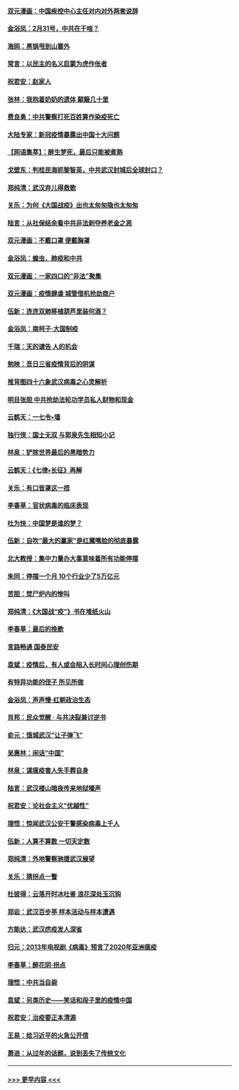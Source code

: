 #### [双元漫画：中国疾控中心主任对内对外两套说辞](../pages/nsc993/n11921994.md?t=03081332) 
#### [金浴凤：2月31号，中共在干啥？](../pages/nsc993/n11922706.md?t=03081332) 
#### [海网：黑锅甩到山寨外](../pages/nsc993/n11922688.md?t=03081332) 
#### [常言：以民主的名义启蒙为虎作伥者](../pages/nsc993/n11922217.md?t=03081332) 
#### [祝君安：赵家人](../pages/nsc993/n11922209.md?t=03081332) 
#### [张林：我抱着奶奶的遗体 颠簸几十里](../pages/nsc993/n11920945.md?t=03081332) 
#### [费良勇：中共警察打死百姓算作染疫死亡](../pages/nsc993/n11919264.md?t=03081332) 
#### [大陆专家：新冠疫情暴露出中国十大问题](../pages/nsc993/n11919187.md?t=03081332) 
#### [【网语集萃】：醉生梦死，最后只能被煮熟](../pages/nsc993/n11918994.md?t=03081332) 
#### [戈壁东：判桂民海抓黎智英，中共武汉封城后全球封口？](../pages/nsc993/n11917982.md?t=03081332) 
#### [郑纯清：武汉弃儿得救歌](../pages/nsc993/n11917881.md?t=03081332) 
#### [关乐：为何《大国战疫》出也太匆匆隐也太匆匆](../pages/nsc993/n11917792.md?t=03081332) 
#### [陆言：从社保结余看中共非法剥夺养老金之恶](../pages/nsc993/n11917084.md?t=03081332) 
#### [双元漫画：不戴口罩 便戴胸罩](../pages/nsc993/n11916447.md?t=03081332) 
#### [金浴凤：蝗虫，肺疫和中共](../pages/nsc993/n11916904.md?t=03081332) 
#### [双元漫画：一家四口的“非法”聚集](../pages/nsc993/n11916378.md?t=03081332) 
#### [双元漫画：疫情肆虐 城管借机抢劫商户](../pages/nsc993/n11916310.md?t=03081332) 
#### [伍新：连连双肺移植葫芦里装何酒？](../pages/nsc993/n11913667.md?t=03081332) 
#### [金浴凤：南柯子·大国制疫](../pages/nsc993/n11913657.md?t=03081332) 
#### [千瑞：天的谴告  人的机会](../pages/nsc993/n11913309.md?t=03081332) 
#### [勉映：吾日三省疫情背后的阴谋](../pages/nsc993/n11913079.md?t=03081332) 
#### [推背图四十六象武汉病毒之心灵解析](../pages/nsc993/n11911761.md?t=03081332) 
#### [明目张胆 中共抢劫法轮功学员私人财物和现金](../pages/nsc993/n11910262.md?t=03081332) 
#### [云鹤天：一七令▪墙](../pages/nsc993/n11910627.md?t=03081332) 
#### [独行侠：国士无双 与郭泉先生相知小记](../pages/nsc993/n11910613.md?t=03081332) 
#### [林泉：铲除世界最后的黑暗势力](../pages/nsc993/n11909320.md?t=03081332) 
#### [云鹤天：《七律▪长征》再解](../pages/nsc993/n11909327.md?t=03081332) 
#### [关乐：有口皆罩这一捂](../pages/nsc993/n11908393.md?t=03081332) 
#### [李春草：官状病毒的临床表现](../pages/nsc993/n11908339.md?t=03081332) 
#### [吐为快：中国梦是谁的梦？](../pages/nsc993/n11906564.md?t=03081332) 
#### [伍新：自吹“最大的赢家”是红魔嘴脸的彻底暴露](../pages/nsc993/n11906407.md?t=03081332) 
#### [北大教授：集中力量办大事意味着所有功能停摆](../pages/nsc993/n11904800.md?t=03081332) 
#### [朱同：停摆一个月 10个行业少了5万亿元](../pages/nsc993/n11904498.md?t=03081332) 
#### [苦胆：焚尸炉内的惨叫](../pages/nsc993/n11904479.md?t=03081332) 
#### [郑纯清：《大国战“疫”》书在堆纸火山](../pages/nsc993/n11904450.md?t=03081332) 
#### [李春草：最后的挽歌](../pages/nsc993/n11904441.md?t=03081332) 
#### [言路畅通 国泰民安](../pages/nsc993/n11904222.md?t=03081332) 
#### [袁斌：疫情后，有人或会陷入长时间心理创伤期](../pages/nsc993/n11901514.md?t=03081332) 
#### [有特异功能的侄子 所见所做](../pages/nsc993/n11901154.md?t=03081332) 
#### [金浴凤：声声慢‧红朝政治生态](../pages/nsc993/n11899553.md?t=03081332) 
#### [肖邦：民众觉醒 · 与共决裂兼讨逆书](../pages/nsc993/n11898435.md?t=03081332) 
#### [俞元：饿城武汉“让子弹飞”](../pages/nsc993/n11898344.md?t=03081332) 
#### [吴惠林：闲话“中国”](../pages/nsc993/n11898182.md?t=03081332) 
#### [林泉：谋瘟疫害人失手葬自身](../pages/nsc993/n11897892.md?t=03081332) 
#### [陆言：武汉楼山暗夜传来地狱嚎声](../pages/nsc993/n11897033.md?t=03081332) 
#### [祝君安：论社会主义“优越性”](../pages/nsc993/n11897005.md?t=03081332) 
#### [理悟：惊闻武汉公安干警感染病毒上千人](../pages/nsc993/n11896947.md?t=03081332) 
#### [伍新：人算不算数 一切天定数](../pages/nsc993/n11893372.md?t=03081332) 
#### [郑纯清：外地警察驰援武汉展望](../pages/nsc993/n11893115.md?t=03081332) 
#### [关乐：猜拐点一瞥](../pages/nsc993/n11893020.md?t=03081332) 
#### [杜彼得：云落开时冰吐鉴 浪花深处玉沉钩](../pages/nsc993/n11892107.md?t=03081332) 
#### [郑岩：武汉百步亭 样本活动与样本遭遇](../pages/nsc993/n11892310.md?t=03081332) 
#### [方能达：武汉疠疫发人深省](../pages/nsc993/n11891376.md?t=03081332) 
#### [归元：2013年电视剧《病毒》预言了2020年亚洲瘟疫](../pages/nsc993/n11891126.md?t=03081332) 
#### [李春草：醉花阴·拐点](../pages/nsc993/n11890567.md?t=03081332) 
#### [理悟：中共当自毙](../pages/nsc993/n11890559.md?t=03081332) 
#### [袁斌：另类历史——笑话和段子里的疫情中国](../pages/nsc993/n11889243.md?t=03081332) 
#### [祝君安：治疫要正本清源](../pages/nsc993/n11889085.md?t=03081332) 
#### [王易：给习近平的火急公开信](../pages/nsc993/n11888225.md?t=03081332) 
#### [萧进：从过年的话题，说到丢失了传统文化](../pages/nsc993/n11887732.md?t=03081332) 

----
#### [ >>> 更早内容 <<< ](../indexes/nsc993-earlier.md)
